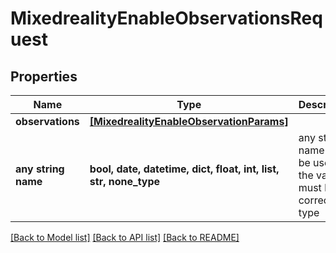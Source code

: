 # MixedrealityEnableObservationsRequest


## Properties
Name | Type | Description | Notes
------------ | ------------- | ------------- | -------------
**observations** | [**[MixedrealityEnableObservationParams]**](MixedrealityEnableObservationParams.md) |  | [optional] 
**any string name** | **bool, date, datetime, dict, float, int, list, str, none_type** | any string name can be used but the value must be the correct type | [optional]

[[Back to Model list]](../README.md#documentation-for-models) [[Back to API list]](../README.md#documentation-for-api-endpoints) [[Back to README]](../README.md)



